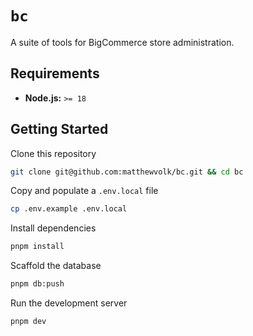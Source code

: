 # `bc`

A suite of tools for BigCommerce store administration.

## Requirements

- **Node.js:** `>= 18`

## Getting Started

Clone this repository

```bash
git clone git@github.com:matthewvolk/bc.git && cd bc
```

Copy and populate a `.env.local` file

```bash
cp .env.example .env.local
```

Install dependencies

```bash
pnpm install
```

Scaffold the database

```bash
pnpm db:push
```

Run the development server

```bash
pnpm dev
```
